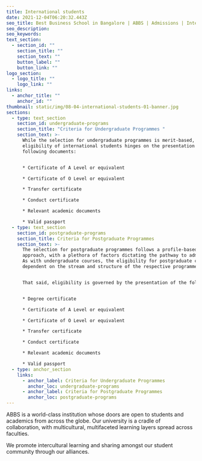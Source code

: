 ```yaml
---
title: International students
date: 2021-12-04T06:20:32.443Z
seo_title: Best Business School in Bangalore | ABBS | Admissions | International Students
seo_description: 
seo_keywords: 
text_section:
  - section_id: ""
    section_title: ""
    section_text: ""
    button_label: ""
    button_link: ""
logo_section:
  - logo_title: ""
    logo_link: ""
links:
  - anchor_title: ""
    anchor_id: ""
thumbnail: static/img/08-04-international-students-01-banner.jpg
sections:
  - type: text_section
    section_id: undergraduate-programs
    section_title: "Criteria for Undergraduate Programmes "
    section_text: >-
      While the selection for undergraduate programmes is merit-based,
      eligibility of international students hinges on the presentation of the
      following documents: 


      * Certificate of A Level or equivalent 

      * Certificate of O Level or equivalent 

      * Transfer certificate 

      * Conduct certificate 

      * Relevant academic documents 

      * Valid passport
  - type: text_section
    section_id: postgraduate-programs
    section_title: Criteria for Postgraduate Programmes
    section_text: >-
      The selection for postgraduate programmes follows a profile-based
      approach, with a plethora of factors dictating the pathway to admission.
      As with undergraduate courses, the eligibility for postgraduate courses is
      dependent on the stream and structure of the respective programme. 


      That said, eligibility is governed by the presentation of the following documents: 


      * Degree certificate 

      * Certificate of A Level or equivalent 

      * Certificate of O Level or equivalent 

      * Transfer certificate 

      * Conduct certificate 

      * Relevant academic documents 

      * Valid passport
  - type: anchor_section
    links:
      - anchor_label: Criteria for Undergraduate Programmes
        anchor_loc: undergraduate-programs
      - anchor_label: Criteria for Postgraduate Programmes
        anchor_loc: postgraduate-programs
---
```

ABBS is a world-class institution whose doors are open to students and academics from across the globe. Our university is a cradle of collaboration, with multicultural, multifaceted learning layers spread across faculties. 

We promote intercultural learning and sharing amongst our student community through our alliances.